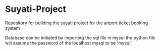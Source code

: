 # Suyati-Project
Repository for building the suyati project for the airport ticket booking system

Database can be initiated by importing the sql file in mysql
the python file will assume the password of the localhost mysql to be 'mysql'

